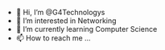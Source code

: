 - 👋 Hi, I’m @G4Technologys
- 👀 I’m interested in Networking 
- 🌱 I’m currently learning Computer Science 
- 📫 How to reach me ...

<!---
G4Technologys/G4Technologys is a ✨ special ✨ repository because its `README.md` (this file) appears on your GitHub profile.
You can click the Preview link to take a look at your changes.
--->
